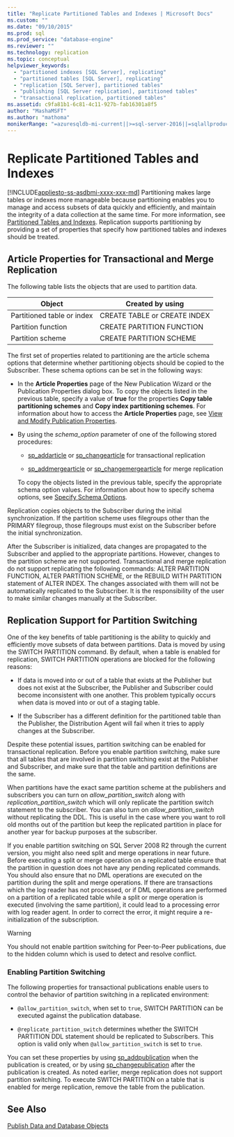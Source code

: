 ```yaml
---
title: "Replicate Partitioned Tables and Indexes | Microsoft Docs"
ms.custom: ""
ms.date: "09/10/2015"
ms.prod: sql
ms.prod_service: "database-engine"
ms.reviewer: ""
ms.technology: replication
ms.topic: conceptual
helpviewer_keywords: 
  - "partitioned indexes [SQL Server], replicating"
  - "partitioned tables [SQL Server], replicating"
  - "replication [SQL Server], partitioned tables"
  - "publishing [SQL Server replication], partitioned tables"
  - "transactional replication, partitioned tables"
ms.assetid: c9fa81b1-6c81-4c11-927b-fab16301a8f5
author: "MashaMSFT"
ms.author: "mathoma"
monikerRange: "=azuresqldb-mi-current||>=sql-server-2016||=sqlallproducts-allversions"
---
```

# Replicate Partitioned Tables and Indexes
[!INCLUDE[appliesto-ss-asdbmi-xxxx-xxx-md](../../../includes/appliesto-ss-asdbmi-xxxx-xxx-md.md)]
  Partitioning makes large tables or indexes more manageable because partitioning enables you to manage and access subsets of data quickly and efficiently, and maintain the integrity of a data collection at the same time. For more information, see [Partitioned Tables and Indexes](../../../relational-databases/partitions/partitioned-tables-and-indexes.md). Replication supports partitioning by providing a set of properties that specify how partitioned tables and indexes should be treated.  
  
## Article Properties for Transactional and Merge Replication  
 The following table lists the objects that are used to partition data.  
  
|Object|Created by using|  
|------------|----------------------|  
|Partitioned table or index|CREATE TABLE or CREATE INDEX|  
|Partition function|CREATE PARTITION FUNCTION|  
|Partition scheme|CREATE PARTITION SCHEME|  
  
 The first set of properties related to partitioning are the article schema options that determine whether partitioning objects should be copied to the Subscriber. These schema options can be set in the following ways:  
  
-   In the **Article Properties** page of the New Publication Wizard or the Publication Properties dialog box. To copy the objects listed in the previous table, specify a value of **true** for the properties **Copy table partitioning schemes** and **Copy index partitioning schemes**. For information about how to access the **Article Properties** page, see [View and Modify Publication Properties](../../../relational-databases/replication/publish/view-and-modify-publication-properties.md).  
  
-   By using the *schema_option* parameter of one of the following stored procedures:  
  
    -   [sp_addarticle](../../../relational-databases/system-stored-procedures/sp-addarticle-transact-sql.md) or [sp_changearticle](../../../relational-databases/system-stored-procedures/sp-changearticle-transact-sql.md) for transactional replication  
  
    -   [sp_addmergearticle](../../../relational-databases/system-stored-procedures/sp-addmergearticle-transact-sql.md) or [sp_changemergearticle](../../../relational-databases/system-stored-procedures/sp-changemergearticle-transact-sql.md) for merge replication  
  
     To copy the objects listed in the previous table, specify the appropriate schema option values. For information about how to specify schema options, see [Specify Schema Options](../../../relational-databases/replication/publish/specify-schema-options.md).  
  
 Replication copies objects to the Subscriber during the initial synchronization. If the partition scheme uses filegroups other than the PRIMARY filegroup, those filegroups must exist on the Subscriber before the initial synchronization.  
  
 After the Subscriber is initialized, data changes are propagated to the Subscriber and applied to the appropriate partitions. However, changes to the partition scheme are not supported. Transactional and merge replication do not support replicating the following commands: ALTER PARTITION FUNCTION, ALTER PARTITION SCHEME, or the REBUILD WITH PARTITION statement of ALTER INDEX. The changes associated with them will not be automatically replicated to the Subscriber. It is the responsibility of the user to make similar changes manually at the Subscriber.  
  
## Replication Support for Partition Switching  
 One of the key benefits of table partitioning is the ability to quickly and efficiently move subsets of data between partitions. Data is moved by using the SWITCH PARTITION command. By default, when a table is enabled for replication, SWITCH PARTITION operations are blocked for the following reasons:  
  
-   If data is moved into or out of a table that exists at the Publisher but does not exist at the Subscriber, the Publisher and Subscriber could become inconsistent with one another. This problem typically occurs when data is moved into or out of a staging table.  
  
-   If the Subscriber has a different definition for the partitioned table than the Publisher, the Distribution Agent will fail when it tries to apply changes at the Subscriber.  
  
 Despite these potential issues, partition switching can be enabled for transactional replication. Before you enable partition switching, make sure that all tables that are involved in partition switching exist at the Publisher and Subscriber, and make sure that the table and partition definitions are the same.  
  
 When partitions have the exact same partition scheme at the publishers and subscribers you can turn on *allow_partition_switch* along with *replication_partition_switch* which will only replicate the partition switch statement to the subscriber. You can also turn on *allow_partition_switch* without replicating the DDL. This is useful in the case where you want to roll old months out of the partition but keep the replicated partition in place for another year for backup purposes at the subscriber.  
  
 If you enable partition switching on SQL Server 2008 R2 through the current version, you might also need split and merge operations in near future. Before executing a split or merge operation on a replicated table ensure that the partition in question does not have any pending replicated commands. You should also ensure that no DML operations are executed on the partition during the split and merge operations. If there are transactions which the log reader has not processed, or if DML operations are performed on a partition of a replicated table while a split or merge operation is executed (involving the same partition), it could lead to a processing error with log reader agent. In order to correct the error, it might require a re-initialization of the subscription.  
  
> [!WARNING]  
>  You should not enable partition switching for Peer-to-Peer publications, due to the hidden column which is used to detect and resolve conflict.  
  
### Enabling Partition Switching  
 The following properties for transactional publications enable users to control the behavior of partition switching in a replicated environment:  
  
-   `@allow_partition_switch`, when set to `true`, SWITCH PARTITION can be executed against the publication database.  
  
-   `@replicate_partition_switch` determines whether the SWITCH PARTITION DDL statement should be replicated to Subscribers. This option is valid only when `@allow_partition_switch` is set to `true`.  
  
 You can set these properties by using [sp_addpublication](../../../relational-databases/system-stored-procedures/sp-addpublication-transact-sql.md) when the publication is created, or by using [sp_changepublication](../../../relational-databases/system-stored-procedures/sp-changepublication-transact-sql.md) after the publication is created. As noted earlier, merge replication does not support partition switching. To execute SWITCH PARTITION on a table that is enabled for merge replication, remove the table from the publication.  
  
## See Also  
 [Publish Data and Database Objects](../../../relational-databases/replication/publish/publish-data-and-database-objects.md)  
  
  
